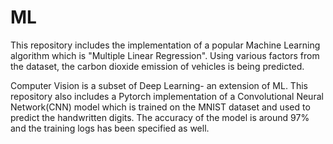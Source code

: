 # ML
This repository includes the implementation of a popular Machine Learning algorithm which is "Multiple Linear Regression". Using various factors from the dataset, the carbon dioxide emission of vehicles is being predicted.

Computer Vision is a subset of Deep Learning- an extension of ML. This repository also includes a Pytorch implementation of a Convolutional Neural Network(CNN) model which is trained on the MNIST dataset and used to predict the handwritten digits. The accuracy of the model is around 97% and the training logs has been specified as well.
